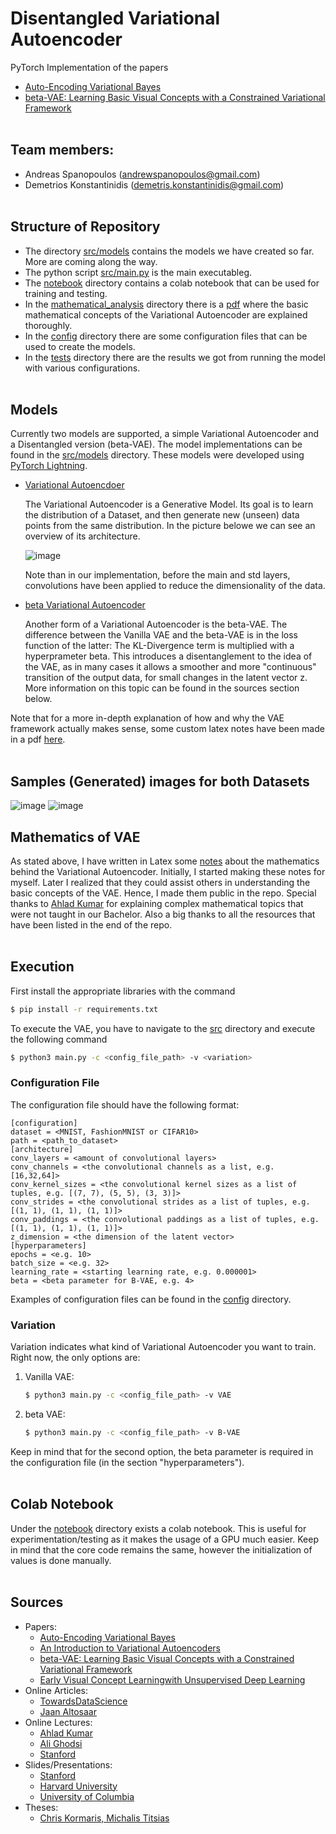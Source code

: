 # Disentangled Variational Autoencoder

PyTorch Implementation of the papers
- [Auto-Encoding Variational Bayes](https://arxiv.org/abs/1312.6114)
- [beta-VAE: Learning Basic Visual Concepts with a Constrained Variational Framework](https://openreview.net/forum?id=Sy2fzU9gl)
<br> </br>


## Team members:
- Andreas Spanopoulos (andrewspanopoulos@gmail.com)
- Demetrios Konstantinidis (demetris.konstantinidis@gmail.com)
<br> </br>


## Structure of Repository
- The directory [src/models](src/models) contains the models we have created so far. More are coming along the way.
- The python script [src/main.py](src/main.py) is the main executableg.
- The [notebook](notebook) directory contains a colab notebook that can be used for training and testing.
- In the [mathematical_analysis](mathematical_analysis) directory there is a [pdf](mathematical_analysis/vae_maths.pdf) where the basic mathematical concepts of the Variational Autoencoder are explained thoroughly.
- In the [config](config) directory there are some configuration files that can be used to create the models.
- In the [tests](tests) directory there are the results we got from running the model with various configurations.
<br> </br>


## Models
Currently two models are supported, a simple Variational Autoencoder and a Disentangled version (beta-VAE). The model implementations can be found in the [src/models](src/models) directory. These models were developed using [PyTorch Lightning](https://www.pytorchlightning.ai/).

- [Variational Autoencdoer](src/models/vae.py)

    The Variational Autoencoder is a Generative Model. Its goal is to learn the distribution of a Dataset, and then generate new (unseen) data points from the same distribution. In the picture belowe we can see an overview of its architecture.

    ![image](./mathematical_analysis/images/vae-gaussian.png)

    Note than in our implementation, before the main and std layers,
    convolutions have been applied to reduce the dimensionality of
    the data.

- [beta Variational Autoencoder](src/models/beta_vae.py)
    
    Another form of a Variational Autoencoder is the beta-VAE. The difference between the Vanilla VAE and the beta-VAE is in the loss function of the latter: The KL-Divergence term is multiplied with a hyperprameter beta. This introduces a disentanglement to the idea of the VAE, as in many cases it allows a smoother and more "continuous" transition of the output data, for small changes in the latent vector z. More information on this topic can be found in the sources section below.

Note that for a more in-depth explanation of how and why the VAE framework actually makes sense, some custom latex notes have been made in a pdf
[here](mathematical_analysis/vae_maths.pdf).
<br> </br>


## Samples (Generated) images for both Datasets

![image](./tests/images/mnist_z_2_s.png)
![image](./tests/images/fmnist_z_2_s_B_3.png)


## Mathematics of VAE
As stated above, I have written in Latex some [notes](mathematical_analysis/vae_maths.pdf) about the mathematics behind the Variational Autoencoder. Initially, I started making these notes for myself. Later I realized that they could assist others in understanding the basic concepts of the VAE. Hence, I made them public in the repo. Special thanks to [Ahlad Kumar](https://www.youtube.com/user/kumarahlad) for explaining complex mathematical topics that were not taught in our Bachelor. Also a big thanks to all the resources that have been listed in the end of the repo.
<br> </br>


## Execution
First install the appropriate libraries with the command
```bash
$ pip install -r requirements.txt
```
To execute the VAE, you have to navigate to the [src](src) directory and execute the following command
```bash
$ python3 main.py -c <config_file_path> -v <variation>
```
### Configuration File
The configuration file should have the following format:

```
[configuration]
dataset = <MNIST, FashionMNIST or CIFAR10>
path = <path_to_dataset>
[architecture]
conv_layers = <amount of convolutional layers>
conv_channels = <the convolutional channels as a list, e.g. [16,32,64]>
conv_kernel_sizes = <the convolutional kernel sizes as a list of tuples, e.g. [(7, 7), (5, 5), (3, 3)]>
conv_strides = <the convolutional strides as a list of tuples, e.g. [(1, 1), (1, 1), (1, 1)]>
conv_paddings = <the convolutional paddings as a list of tuples, e.g. [(1, 1), (1, 1), (1, 1)]>
z_dimension = <the dimension of the latent vector>
[hyperparameters]
epochs = <e.g. 10>
batch_size = <e.g. 32>
learning_rate = <starting learning rate, e.g. 0.000001>
beta = <beta parameter for B-VAE, e.g. 4>
```

Examples of configuration files can be found in the [config](config) directory.
    
### Variation
Variation indicates what kind of Variational Autoencoder you want to train. Right now, the only options are:
1. Vanilla VAE: 
    ```bash
    $ python3 main.py -c <config_file_path> -v VAE
    ```
2. beta VAE:
    ```bash
    $ python3 main.py -c <config_file_path> -v B-VAE
    ```
Keep in mind that for the second option, the beta parameter is required in the configuration file (in the section "hyperparameters").
<br> </br>


## Colab Notebook
Under the [notebook](notebook) directory exists a colab notebook. This is useful for experimentation/testing as it makes the usage of a GPU much easier.
Keep in mind that the core code remains the same, however the initialization of values is done manually.
<br> </br>


## Sources
- Papers:
    - [Auto-Encoding Variational Bayes](https://arxiv.org/abs/1312.6114)
    - [An Introduction to Variational Autoencoders](https://arxiv.org/abs/1906.02691)
    - [beta-VAE: Learning Basic Visual Concepts with a Constrained Variational Framework](https://openreview.net/forum?id=Sy2fzU9gl)
    - [Early Visual Concept Learningwith Unsupervised Deep Learning](https://arxiv.org/pdf/1606.05579.pdf)
- Online Articles:
    - [TowardsDataScience](https://towardsdatascience.com/understanding-variational-autoencoders-vaes-f70510919f73)
    - [Jaan Altosaar](https://jaan.io/what-is-variational-autoencoder-vae-tutorial/)
- Online Lectures:
    - [Ahlad Kumar](https://www.youtube.com/watch?v=w8F7_rQZxXk&list=PLdxQ7SoCLQANizknbIiHzL_hYjEaI-wUe)
    - [Ali Ghodsi](https://www.youtube.com/watch?v=uaaqyVS9-rM&t=2552s)
    - [Stanford](https://www.youtube.com/watch?v=5WoItGTWV54)
- Slides/Presentations:
    - [Stanford](http://cs231n.stanford.edu/slides/2017/cs231n_2017_lecture13.pdf)
    - [Harvard University](https://harvard-iacs.github.io/2019-CS109B/pages/lecture19/presentation/cs109b_lecture19_VAE.pdf)
    - [University of Columbia](https://www.cs.ubc.ca/~lsigal/532S_2018W2/Lecture17.pdf)
- Theses:
    - [Chris Kormaris, Michalis Titsias](https://www.researchgate.net/publication/337000568_Postgraduate_Thesis_-_Variational_Autoencoders)
